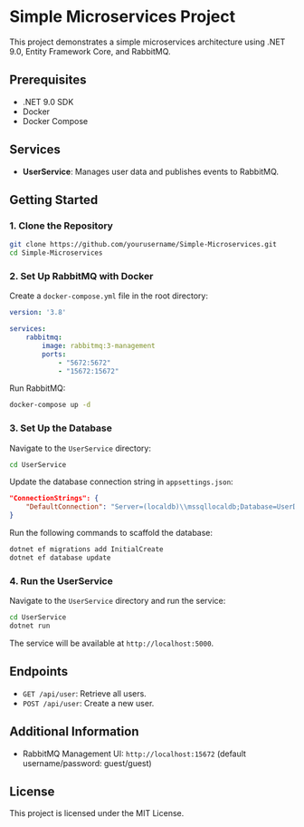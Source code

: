 # Simple Microservices Project

This project demonstrates a simple microservices architecture using .NET 9.0, Entity Framework Core, and RabbitMQ.

## Prerequisites

- .NET 9.0 SDK
- Docker
- Docker Compose

## Services

- **UserService**: Manages user data and publishes events to RabbitMQ.

## Getting Started

### 1. Clone the Repository

```sh
git clone https://github.com/yourusername/Simple-Microservices.git
cd Simple-Microservices
```

### 2. Set Up RabbitMQ with Docker

Create a `docker-compose.yml` file in the root directory:

```yaml
version: '3.8'

services:
    rabbitmq:
        image: rabbitmq:3-management
        ports:
            - "5672:5672"
            - "15672:15672"
```

Run RabbitMQ:

```sh
docker-compose up -d
```

### 3. Set Up the Database

Navigate to the `UserService` directory:

```sh
cd UserService
```

Update the database connection string in `appsettings.json`:

```json
"ConnectionStrings": {
    "DefaultConnection": "Server=(localdb)\\mssqllocaldb;Database=UserDB;Trusted_Connection=True;"
}
```

Run the following commands to scaffold the database:

```sh
dotnet ef migrations add InitialCreate
dotnet ef database update
```

### 4. Run the UserService

Navigate to the `UserService` directory and run the service:

```sh
cd UserService
dotnet run
```

The service will be available at `http://localhost:5000`.

## Endpoints

- `GET /api/user`: Retrieve all users.
- `POST /api/user`: Create a new user.

## Additional Information

- RabbitMQ Management UI: `http://localhost:15672` (default username/password: guest/guest)

## License

This project is licensed under the MIT License.